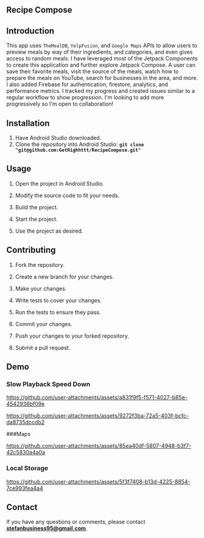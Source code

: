 ## **Recipe Compose**

## **Introduction**
This app uses `TheMealDB`, `YelpFusion`, and `Google Maps` APIs to allow users to preview meals by way of their ingredients, and categories, and even gives access to random meals. I have leveraged most of the Jetpack Components to create this application and further explore Jetpack Compose. A user can save their favorite meals, visit the source of the meals, watch how to prepare the meals on YouTube, search for businesses in the area, and more. I also added Firebase for authentication, firestore, analytics, and performance metrics. I tracked my progress and created issues similar to a regular workflow to show progression. I'm looking to add more progressively so I'm open to collaboration!

## **Installation**
 
1. Have Android Studio downloaded.
2. Clone the repository into Android Studio: **`git clone "git@github.com:GetRighhttt/RecipeCompose.git"`**

## **Usage**

1. Open the project in Android Studio.

2. Modify the source code to fit your needs.

3. Build the project.

4. Start the project.

5. Use the project as desired.

## **Contributing**
1. Fork the repository.

2. Create a new branch for your changes.

3. Make your changes.

4. Write tests to cover your changes.

5. Run the tests to ensure they pass.

6. Commit your changes.

7. Push your changes to your forked repository.

8. Submit a pull request.

## **Demo**

### **Slow Playback Speed Down**

https://github.com/user-attachments/assets/a831f9f5-f571-4027-b85e-4542936bf09e

https://github.com/user-attachments/assets/9272f3ba-72a5-403f-bcfc-da8735dccdb2

###Maps

https://github.com/user-attachments/assets/85ea40df-5807-4948-b3f7-42c5830a4a0a

### Local Storage
https://github.com/user-attachments/assets/5f3f7408-b13d-4225-8854-7ce993fea4a4

## **Contact**

If you have any questions or comments, please contact **stefanbusiness95@gmail.com**.

